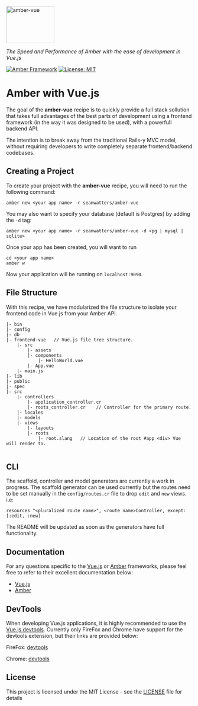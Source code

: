 <img src="https://camo.githubusercontent.com/b6fe127b8e2cd5bc9c568350674382ee2954024b/68747470733a2f2f7365616e776174746572732e696f2f696d616765732f616d6265722d7675652e706e67" alt="amber-vue" data-canonical-src="https://seanwatters.io/images/amber-vue.png" width="130" height="100">

_The Speed and Performance of Amber with the ease of development in Vue.js_

[![Amber Framework](https://img.shields.io/badge/using-amber_framework-orange.svg)](https://amberframework.org/)
[![License: MIT](https://img.shields.io/badge/License-MIT-green.svg)](https://opensource.org/licenses/MIT)

# Amber with Vue.js

The goal of the **amber-vue** recipe is to quickly provide a full stack sollution that takes full advantages of the best parts of development using a frontend framework (in the way it was designed to be used), with a powerfull backend API.

The intention is to break away from the traditional Rails-y MVC model, without requiring developers to write completely separate frontend/backend codebases. 


## Creating a Project

To create your project with the **amber-vue** recipe, you will need to run the following command:

```
amber new <your app name> -r seanwatters/amber-vue
```

You may also want to specify your database (default is Postgres) by adding the `-d` tag:

```
amber new <your app name> -r seanwatters/amber-vue -d <pg | mysql | sqlite>
```

Once your app has been created, you will want to run

```
cd <your app name>
amber w
```

Now your application will be running on `localhost:9090`.


## File Structure

With this recipe, we have modularized the file structure to isolate your frontend code in Vue.js from your Amber API.

```
|- bin
|- config
|- db
|- frontend-vue   // Vue.js file tree structure.
    |- src
        |- assets
        |- components
            |- HelloWorld.vue
        |- App.vue
    |- main.js
|- lib
|- public
|- spec
|- src
    |- controllers
        |- application_controller.cr
        |- roots_controller.cr    // Controller for the primary route.
    |- locales
    |- models
    |- views
        |- layouts
        |- roots
            |- root.slang   // Location of the root #app <div> Vue will render to.
         
```

## CLI

The scaffold, controller and model generators are currently a work in progress. The scaffold generator can be used currently but the routes need to be set manually in the `config/routes.cr` file to drop `edit` and `new` views. i.e:

```
resources "<pluralized route name>", <route name>Controller, except: [:edit, :new]
```

The README will be updated as soon as the generators have full functionality.

## Documentation

For any questions specific to the [Vue.js](https://vuejs.org/) or [Amber](https://amberframework.org/) frameworks, please feel free to refer to their excellent documentation below:

* [Vue.js](https://vuejs.org/v2/guide/)
* [Amber](https://docs.amberframework.org/amber/)

## DevTools

When developing Vue.js applications, it is highly recommended to use the [Vue.js devtools](https://github.com/vuejs/vue-devtools). Currently only FireFox and Chrome have support for the devtools extension, but their links are provided below:

FireFox: [devtools](https://addons.mozilla.org/en-US/firefox/addon/vue-js-devtools/)

Chrome: [devtools](https://chrome.google.com/webstore/detail/vuejs-devtools/nhdogjmejiglipccpnnnanhbledajbpd?hl=en)

## License

This project is licensed under the MIT License - see the [LICENSE](LICENSE) file for details
